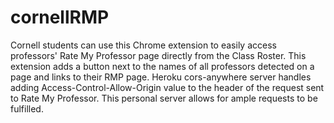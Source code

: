 # cornellRMP
Cornell students can use this Chrome extension to easily access professors' Rate My Professor page directly from the Class Roster. This extension adds a button next to the names of all professors detected on a page and links to their RMP page.
Heroku cors-anywhere server handles adding Access-Control-Allow-Origin value to the header of the request sent to Rate My Professor. This personal server allows for ample requests to be fulfilled. 
